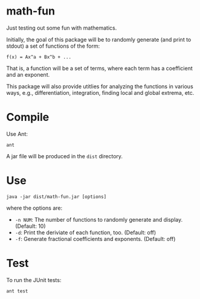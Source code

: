 math-fun
========

Just testing out some fun with mathematics.

Initially, the goal of this package will be to randomly generate (and print to stdout) a set of
functions of the form:

```
f(x) = Ax^a + Bx^b + ...
```

That is, a function will be a set of terms, where each term has a coefficient
and an exponent.

This package will also provide utitlies for analyzing the functions in various
ways, e.g., differentiation, integration, finding local and global extrema, etc.

Compile
=======

Use Ant:

```
ant
```

A jar file will be produced in the `dist` directory.


Use
===

```
java -jar dist/math-fun.jar [options]
```

where the options are:
- `-n NUM`: The number of functions to randomly generate and display. (Default: 10)
- `-d`: Print the deriviate of each function, too. (Default: off)
- `-f`: Generate fractional coefficients and exponents. (Default: off)




Test
====

To run the JUnit tests:

```
ant test
```


